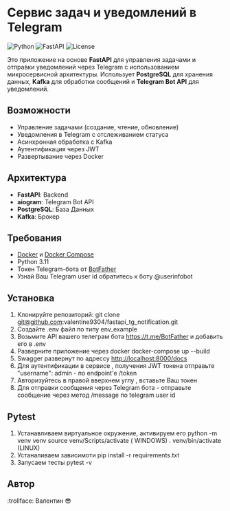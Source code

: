 # Сервис задач и уведомлений в Telegram

![Python](https://img.shields.io/badge/python-3.11-blue.svg)
![FastAPI](https://img.shields.io/badge/FastAPI-0.115-green.svg)
![License](https://img.shields.io/badge/license-MIT-lightgrey.svg)

Это приложение на основе **FastAPI** для управления задачами и отправки уведомлений через Telegram с использованием микросервисной архитектуры. Использует **PostgreSQL** для хранения данных, **Kafka** для обработки сообщений и **Telegram Bot API** для уведомлений.

## Возможности

- Управление задачами (создание, чтение, обновление)
- Уведомления в Telegram с отслеживанием статуса
- Асинхронная обработка с Kafka
- Аутентификация через JWT
- Развертывание через Docker

## Архитектура

- **FastAPI**: Backend
- **aiogram**: Telegram Bot API
- **PostgreSQL**: База Данных
- **Kafka**: Брокер

## Требования

- [Docker](https://www.docker.com/get-started) и [Docker Compose](https://docs.docker.com/compose/install/)
- Python 3.11
- Токен Telegram-бота от [BotFather](https://t.me/BotFather)
- Узнай Ваш Telegram user id обратитесь к боту @userinfobot

## Установка

1. Клонируйте репозиторий:
git clone git@github.com:valentine9304/fastapi_tg_notification.git
2. Создайте .env файл по типу env_example
3. Возьмите API вашего телеграм бота https://t.me/BotFather и добавить его в .env
4. Разверните приложение через docker
docker-compose up --build
5. Swagger развернут по адрессу [http://localhost:8000/docs](http://localhost:8000/docs)
6. Для аутентификации в сервисе , получения JWT токена отправьте "username": admin - по endpoint'e /token
7. Авторизуйтесь в правой вверхнем углу , вставьте Ваш токен
8. Для отправки сообщения через Telegram бота - отправьте сообщение через метод /message по telegram user id

## Pytest

1. Устанавливаем виртуальное окружение, активируем его
  python -m venv venv 
  source venv/Scripts/activate  ( WINDOWS)
  . venv/bin/activate (LINUX)
2. Устаналиваем зависимоти pip install -r requirements.txt
3. Запусаем тесты
   pytest -v

## Автор
:trollface: Валентин :sunglasses:  
